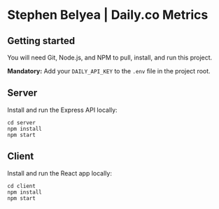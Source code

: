 # Stephen Belyea | Daily.co Metrics

## Getting started

You will need Git, Node.js, and NPM to pull, install, and run this project.

**Mandatory:** Add your `DAILY_API_KEY` to the `.env` file in the project root.

## Server

Install and run the Express API locally:

```
cd server
npm install
npm start
```

## Client

Install and run the React app locally:

```
cd client
npm install
npm start
```

